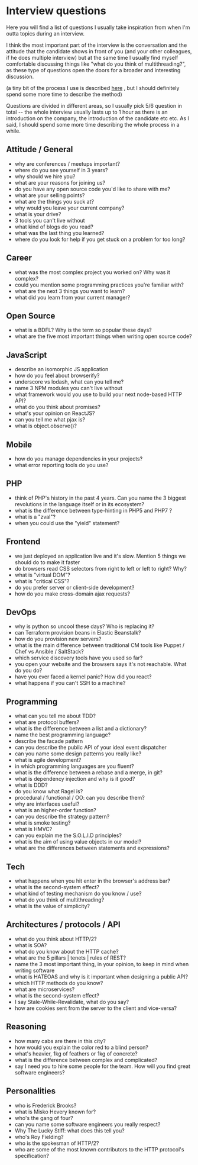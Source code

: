 # Interview questions

Here you will find a list of questions
I usually take inspiration from when I'm
outta topics during an interview.

I think
the most important part of the interview
is the conversation and the attitude that
the candidate shows in front of you (and your
other colleagues, if he does multiple
interview) but at the same time I usually
find myself comfortable discussing things
like "what do you think of multithreading?",
as these type of questions open the doors
for a broader and interesting discussion.

(a tiny bit of the process I use is described [here](http://odino.org/things-i-ask-during-interviews/)
, but I should definitely spend some more time
to describe the method)

Questions are divided in different areas,
so I usually pick 5/6 question in total -- the
whole interview usually lasts up to 1 hour
as there is an introduction on the company,
the introduction of the candidate etc etc. As I
said, I should spend some more time describing the
whole process in a while.

## Attitude / General

* why are conferences / meetups important?
* where do you see yourself in 3 years?
* why should we hire you?
* what are your reasons for joining us?
* do you have any open source code you'd like to share with me?
* what are your selling points?
* what are the things you suck at?
* why would you leave your current company?
* what is your drive?
* 3 tools you can't live without
* what kind of blogs do you read?
* what was the last thing you learned?
* where do you look for help if you get stuck on a problem for too long?

## Career

* what was the most complex project you worked on? Why was it complex?
* could you mention some programming practices you're familiar with?
* what are the next 3 things you want to learn?
* what did you learn from your current manager?

## Open Source

* what is a BDFL? Why is the term so popular these days?
* what are the five most important things when writing open source code?

## JavaScript

* describe an isomorphic JS application
* how do you feel about browserify?
* underscore vs lodash, what can you tell me?
* name 3 NPM modules you can't live without
* what framework would you use to build your next node-based HTTP API?
* what do you think about promises?
* what's  your opinion on ReactJS?
* can you tell me what pjax is?
* what is object.observe()?

## Mobile

* how do you manage dependencies in your projects?
* what error reporting tools do you use?

## PHP

* think of PHP's history in the past 4 years. Can you name the 3 biggest revolutions in the language itself or in its ecosystem?
* what is the difference between type-hinting in PHP5 and PHP7 ?
* what is a "zval"?
* when you could use the "yield" statement?

## Frontend

* we just deployed an application live and it's slow. Mention 5 things we should do to make it faster
* do browsers read CSS selectors from right to left or left to right? Why?
* what is "virtual DOM"?
* what is "critical CSS"?
* do you prefer server or client-side development?
* how do you make cross-domain ajax requests?

## DevOps

* why is python so uncool these days? Who is replacing it?
* can Terraform provision beans in Elastic Beanstalk?
* how do you provision new servers?
* what is the main difference between traditional CM tools like Puppet / Chef vs Ansible / SaltStack?
* which service discovery tools have you used so far?
* you open your website and the browsers says it's not reachable. What do you do?
* have you ever faced a kernel panic? How did you react?
* what happens if you can't SSH to a machine?

## Programming

* what can you tell me about TDD?
* what are protocol buffers?
* what is the difference between a list and a dictionary?
* name the best programming language?
* describe the facade pattern
* can you describe the public API of your ideal event dispatcher
* can you name some design patterns you really like?
* what is agile development?
* in which programming languages are you fluent?
* what is the difference between a rebase and a merge, in git?
* what is dependency injection and why is it good?
* what is DDD?
* do you know what Ragel is?
* procedural / functional / OO: can you describe them?
* why are interfaces useful?
* what is an higher-order function?
* can you describe the strategy pattern?
* what is smoke testing?
* what is HMVC?
* can you explain me the S.O.L.I.D principles?
* what is the aim of using value objects in our model?
* what are the differences between statements and expressions? 

## Tech

* what happens when you hit enter in the browser's address bar?
* what is the second-system effect?
* what kind of testing mechanism do you know / use?
* what do you think of multithreading?
* what is the value of simplicity?

## Architectures / protocols / API

* what do you think about HTTP/2?
* what is SOA?
* what do you know about the HTTP cache?
* what are the 5 pillars | tenets | rules of REST?
* name the 3 most important thing, in your opinion, to keep in mind when writing software
* what is HATEOAS and why is it important when designing a public API?
* which HTTP methods do you know?
* what are microservices?
* what is the second-system effect?
* I say Stale-While-Revalidate, what do you say?
* how are cookies sent from the server to the client and vice-versa?

## Reasoning

* how many cabs are there in this city?
* how would you explain the color red to a blind person?
* what's heavier, 1kg of feathers or 1kg of concrete?
* what is the difference between complex and complicated?
* say I need you to hire some people for the team. How will you find great software engineers?

## Personalities

* who is Frederick Brooks?
* what is Misko Hevery known for?
* who's the gang of four?
* can you name some software engineers you really respect?
* Why The Lucky Stiff: what does this tell you?
* who's Roy Fielding?
* who is the spokesman of HTTP/2?
* who are some of the most known contributors to the HTTP protocol's specification?
